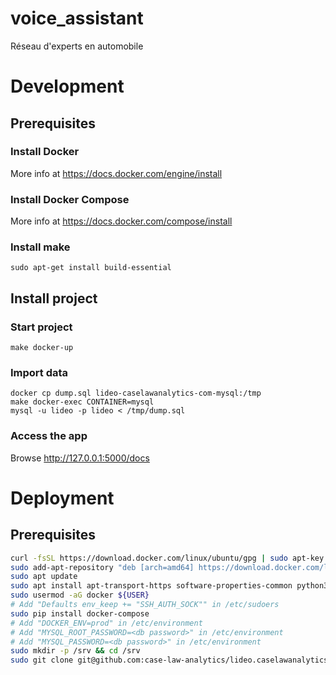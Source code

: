 # voice_assistant

Réseau d'experts en automobile

# Development
## Prerequisites
### Install Docker
More info at https://docs.docker.com/engine/install

### Install Docker Compose
More info at https://docs.docker.com/compose/install

### Install make
```
sudo apt-get install build-essential
```

## Install project

### Start project
```shell
make docker-up
```

### Import data
```shell
docker cp dump.sql lideo-caselawanalytics-com-mysql:/tmp
make docker-exec CONTAINER=mysql
mysql -u lideo -p lideo < /tmp/dump.sql
```

### Access the app
Browse http://127.0.0.1:5000/docs


# Deployment
## Prerequisites

```bash
curl -fsSL https://download.docker.com/linux/ubuntu/gpg | sudo apt-key add -
sudo add-apt-repository "deb [arch=amd64] https://download.docker.com/linux/ubuntu hirsute stable"
sudo apt update
sudo apt install apt-transport-https software-properties-common python3-pip docker-ce
sudo usermod -aG docker ${USER}
# Add "Defaults env_keep += "SSH_AUTH_SOCK"" in /etc/sudoers
sudo pip install docker-compose
# Add "DOCKER_ENV=prod" in /etc/environment
# Add "MYSQL_ROOT_PASSWORD=<db password>" in /etc/environment
# Add "MYSQL_PASSWORD=<db password>" in /etc/environment
sudo mkdir -p /srv && cd /srv
sudo git clone git@github.com:case-law-analytics/lideo.caselawanalytics.com.git
```

